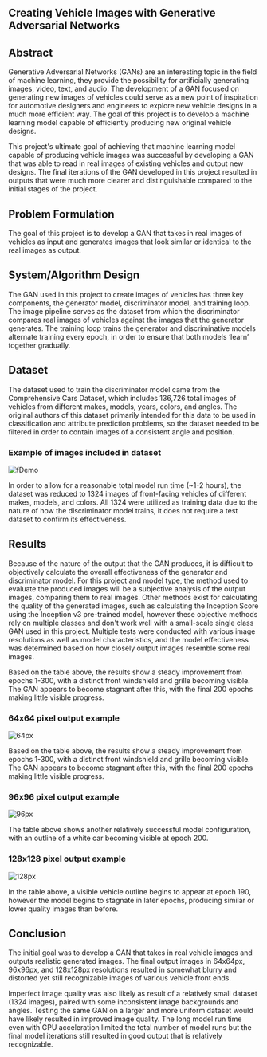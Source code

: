 ## Creating Vehicle Images with Generative Adversarial Networks

## Abstract
Generative Adversarial Networks (GANs) are an
interesting topic in the field of machine learning, they
provide the possibility for artificially generating
images, video, text, and audio. The development of a
GAN focused on generating new images of vehicles
could serve as a new point of inspiration for
automotive designers and engineers to explore new
vehicle designs in a much more efficient way. The
goal of this project is to develop a machine learning
model capable of efficiently producing new original
vehicle designs.

This project's ultimate goal of achieving that machine
learning model capable of producing vehicle images
was successful by developing a GAN that was able to
read in real images of existing vehicles and output
new designs. The final iterations of the GAN
developed in this project resulted in outputs that were
much more clearer and distinguishable compared to
the initial stages of the project.

## Problem Formulation
The goal of this project is to develop a GAN that
takes in real images of vehicles as input and generates
images that look similar or identical to the real images
as output.

## System/Algorithm Design
The GAN used in this project to create images of
vehicles has three key components, the generator
model, discriminator model, and training loop. The
image pipeline serves as the dataset from which the
discriminator compares real images of vehicles
against the images that the generator generates. The
training loop trains the generator and discriminative
models alternate training every epoch, in order to
ensure that both models ‘learn’ together gradually.

## Dataset

The dataset used to train the discriminator model
came from the Comprehensive Cars Dataset, which
includes 136,726 total images of vehicles from
different makes, models, years, colors, and angles.
The original authors of this dataset primarily
intended for this data to be used in classification
and attribute prediction problems, so the dataset
needed to be filtered in order to contain images of a
consistent angle and position.

### Example of images included in dataset
![fDemo](images/datasetEXMPL.png)

In order to allow for a reasonable total model run
time (~1-2 hours), the dataset was reduced to 1324
images of front-facing vehicles of different makes,
models, and colors. All 1324 were utilized as
training data due to the nature of how the
discriminator model trains, it does not require a test
dataset to confirm its effectiveness.

## Results
Because of the nature of the output that the GAN
produces, it is difficult to objectively calculate the
overall effectiveness of the generator and
discriminator model. For this project and model
type, the method used to evaluate the produced
images will be a subjective analysis of the output
images, comparing them to real images.
Other methods exist for calculating the quality of
the generated images, such as calculating the
Inception Score using the Inception v3 pre-trained
model, however these objective methods rely on
multiple classes and don't work well with a
small-scale single class GAN used in this project.
Multiple tests were conducted with various image
resolutions as well as model characteristics, and the
model effectiveness was determined based on how
closely output images resemble some real images.

Based on the table above, the results show a steady
improvement from epochs 1-300, with a distinct
front windshield and grille becoming visible. The
GAN appears to become stagnant after this, with
the final 200 epochs making little visible progress.

### 64x64 pixel output example
![64px](images/64pxDEMO.png)

Based on the table above, the results show a steady
improvement from epochs 1-300, with a distinct
front windshield and grille becoming visible. The
GAN appears to become stagnant after this, with
the final 200 epochs making little visible progress.

### 96x96 pixel output example
![96px](images/96pxDEMO.png)

The table above shows another relatively successful
model configuration, with an outline of a white car
becoming visible at epoch 200.

### 128x128 pixel output example
![128px](images/128pxDEMO.png)

In the table above, a visible vehicle outline begins
to appear at epoch 190, however the model begins
to stagnate in later epochs, producing similar or
lower quality images than before.

## Conclusion

The initial goal was to develop a GAN that takes in
real vehicle images and outputs realistic generated
images. The final output images in 64x64px, 96x96px, 
and 128x128px resolutions resulted in somewhat 
blurry and distorted yet still recognizable images 
of various vehicle front ends.

Imperfect image quality was also likely as result of a
relatively small dataset (1324 images), paired with
some inconsistent image backgrounds and angles.
Testing the same GAN on a larger and more uniform
dataset would have likely resulted in improved image
quality. The long model run time even with GPU
acceleration limited the total number of model runs
but the final model iterations still resulted in good
output that is relatively recognizable.

